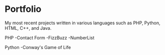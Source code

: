 # Portfolio
My most recent projects written in various languages such as PHP, Python, HTML, C++, and Java.

PHP
-Contact Form
-FizzBuzz
-NumberList
  
Python
-Conway's Game of Life
